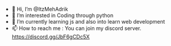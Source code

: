 - 👋 Hi, I’m @ItzMehAdrik
- 👀 I’m interested in Coding through python
- 🌱 I’m currently learning js and also into learn web development
- 📫 How to reach me : You can join my discord server. https://discord.gg/JbF6gCDc5X

<!---
ItzMehAdrik/ItzMehAdrik is a ✨ special ✨ repository because its `README.md` (this file) appears on your GitHub profile.
You can click the Preview link to take a look at your changes.
--->
